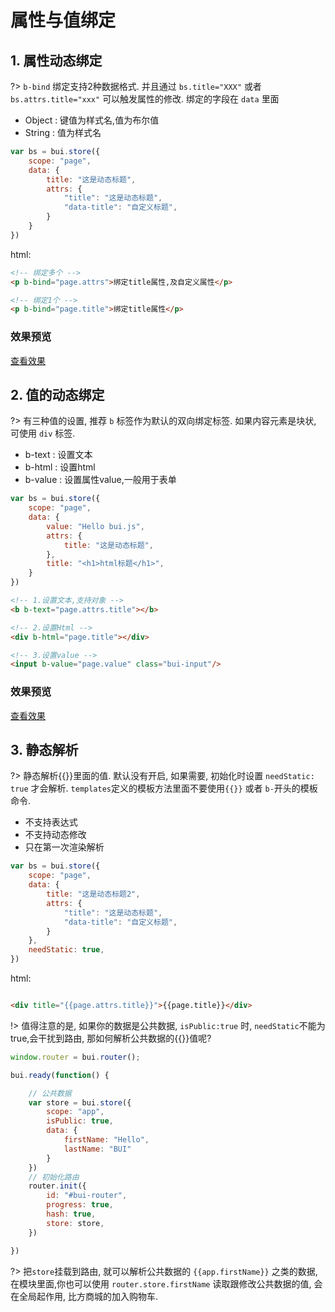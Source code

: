 
# 属性与值绑定

## 1. 属性动态绑定
?> `b-bind` 绑定支持2种数据格式. 并且通过 `bs.title="XXX"` 或者 `bs.attrs.title="xxx"` 可以触发属性的修改. 绑定的字段在 `data` 里面

- Object : 键值为样式名,值为布尔值
- String : 值为样式名

```js
var bs = bui.store({
    scope: "page", 
    data: {
        title: "这是动态标题",
        attrs: {
            "title": "这是动态标题",
            "data-title": "自定义标题",
        }
    }
})

```

html:
```html
<!-- 绑定多个 -->
<p b-bind="page.attrs">绑定title属性,及自定义属性</p>

<!-- 绑定1个 -->
<p b-bind="page.title">绑定title属性</p>

```

### 效果预览

<a href="http://www.easybui.com/demo/index.html#pages/store/attribute" target="_blank">查看效果</a>

## 2. 值的动态绑定

?> 有三种值的设置, 推荐 `b` 标签作为默认的双向绑定标签. 如果内容元素是块状, 可使用 `div` 标签.

- b-text : 设置文本
- b-html : 设置html
- b-value : 设置属性value,一般用于表单

```js
var bs = bui.store({
    scope: "page", 
    data: {
        value: "Hello bui.js",
        attrs: {
            title: "这是动态标题",
        },
        title: "<h1>html标题</h1>",
    }
})

```

```html
<!-- 1.设置文本,支持对象 -->
<b b-text="page.attrs.title"></b>

<!-- 2.设置Html -->
<div b-html="page.title"></div>

<!-- 3.设置value -->
<input b-value="page.value" class="bui-input"/>

```

### 效果预览

<a href="http://www.easybui.com/demo/index.html#pages/store/set" target="_blank">查看效果</a>

## 3. 静态解析

?> 静态解析{{}}里面的值. 默认没有开启, 如果需要, 初始化时设置 `needStatic: true` 才会解析. `templates`定义的模板方法里面不要使用`{{}}` 或者 `b-`开头的模板命令. 

- 不支持表达式
- 不支持动态修改
- 只在第一次渲染解析

```js
var bs = bui.store({
    scope: "page", 
    data: {
        title: "这是动态标题2",
        attrs: {
            "title": "这是动态标题",
            "data-title": "自定义标题",
        }
    },
    needStatic: true,
})

```

html:
```html

<div title="{{page.attrs.title}}">{{page.title}}</div>

```

!> 值得注意的是, 如果你的数据是公共数据, `isPublic:true` 时, `needStatic`不能为true,会干扰到路由, 那如何解析公共数据的{{}}值呢?

```js
window.router = bui.router();

bui.ready(function() {

    // 公共数据
    var store = bui.store({
        scope: "app",
        isPublic: true, 
        data: {
            firstName: "Hello",
            lastName: "BUI"
        }
    })
    // 初始化路由
    router.init({
        id: "#bui-router",
        progress: true,
        hash: true,
        store: store,
    })

})
```

?> 把`store`挂载到路由, 就可以解析公共数据的 `{{app.firstName}}` 之类的数据, 在模块里面,你也可以使用 `router.store.firstName` 读取跟修改公共数据的值, 会在全局起作用, 比方商城的加入购物车. 
